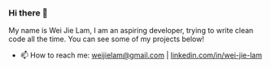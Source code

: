 ### Hi there 👋
My name is Wei Jie Lam, I am an aspiring developer, trying to write clean code all the time. You can see some of my projects below! 

- 📫 How to reach me: [weijielam@gmail.com](mailto:weijielam@gmail.com) | [linkedin.com/in/wei-jie-lam](https://www.linkedin.com/in/wei-jie-lam)


<!--
**weijielam/weijielam** is a ✨ _special_ ✨ repository because its `README.md` (this file) appears on your GitHub profile.


You can view my resume [here](https://weijielam.github.io/resume)


Here are some ideas to get you started:

- 🔭 I’m currently working on ...
- 🌱 I’m currently learning ...
- 👯 I’m looking to collaborate on ...
- 🤔 I’m looking for help with ...
- 💬 Ask me about ...
- 📫 How to reach me: ...
- 😄 Pronouns: ...
- ⚡ Fun fact: ...
-->
